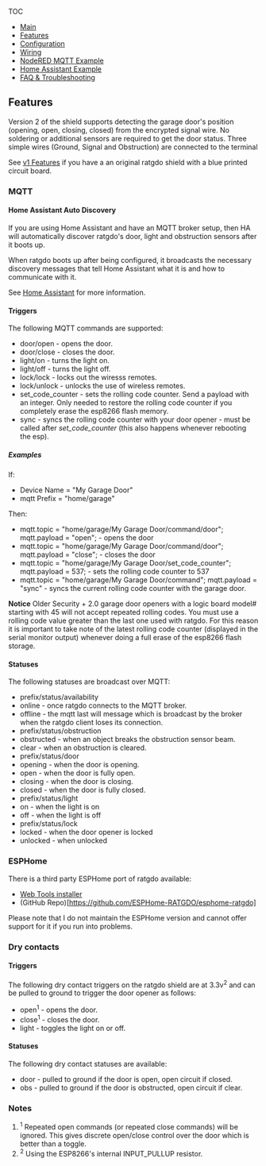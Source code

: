TOC
* [Main](index.md)
* [Features](01_features.md)
* [Configuration](02_configuration.md)
* [Wiring](03_wiring.md)
* [NodeRED MQTT Example](04_nodered_example.md)
* [Home Assistant Example](05_homeassistant_example.md)
* [FAQ & Troubleshooting](09_faq.md)

## Features
Version 2 of the shield supports detecting the garage door's position (opening, open, closing, closed) from the encrypted signal wire. No soldering or additional sensors are required to get the door status. Three simple wires (Ground, Signal and Obstruction) are connected to the terminal 

See [v1 Features](01_features_v1.md) if you have a an original ratgdo shield with a blue printed circuit board.

### MQTT

#### Home Assistant Auto Discovery
If you are using Home Assistant and have an MQTT broker setup, then HA will automatically discover ratgdo's door, light and obstruction sensors after it boots up.

When ratgdo boots up after being configured, it broadcasts the necessary discovery messages that tell Home Assistant what it is and how to communicate with it.

See [Home Assistant](05_homeassistant_example.md) for more information.

#### Triggers
The following MQTT commands are supported:

* door/open - opens the door.
* door/close - closes the door.
* light/on - turns the light on.
* light/off - turns the light off.
* lock/lock - locks out the wiresss remotes.
* lock/unlock - unlocks the use of wireless remotes.
* set_code_counter - sets the rolling code counter. Send a payload with an integer. Only needed to restore the rolling code counter if you completely erase the esp8266 flash memory.
* sync - syncs the rolling code counter with your door opener - must be called after <em>set_code_counter</em> (this also happens whenever rebooting the esp).

##### Examples

If:

* Device Name = "My Garage Door"
* mqtt Prefix = "home/garage"

Then:

* mqtt.topic = "home/garage/My Garage Door/command/door"; mqtt.payload = "open"; - opens the door
* mqtt.topic = "home/garage/My Garage Door/command/door"; mqtt.payload = "close"; - closes the door
* mqtt.topic = "home/garage/My Garage Door/set_code_counter"; mqtt.payload = 537; - sets the rolling code counter to 537
* mqtt.topic = "home/garage/My Garage Door/command"; mqtt.payload = "sync" - syncs the current rolling code counter with the garage door. 

<strong>Notice</strong> Older Security + 2.0 garage door openers with a logic board model# starting with 45 will not accept repeated rolling codes. You must use a rolling code value greater than the last one used with ratgdo. For this reason it is important to take note of the latest rolling code counter (displayed in the serial monitor output) whenever doing a full erase of the esp8266 flash storage.

#### Statuses
The following statuses are broadcast over MQTT:

* prefix/status/availability
 * online - once ratgdo connects to the MQTT broker.
 * offline - the mqtt last will message which is broadcast by the broker when the ratgdo client loses its connection.
* prefix/status/obstruction
 * obstructed - when an object breaks the obstruction sensor beam.
 * clear - when an obstruction is cleared.
* prefix/status/door
 * opening - when the door is opening.
 * open - when the door is fully open.
 * closing - when the door is closing.
 * closed - when the door is fully closed.
* prefix/status/light
 * on - when the light is on
 * off - when the light is off
* prefix/status/lock
 * locked - when the door opener is locked
 * unlocked - when unlocked

### ESPHome
There is a third party ESPHome port of ratgdo available:

* [Web Tools installer](https://esphome-ratgdo.github.io/esphome-ratgdo/)
* (GitHub Repo)[https://github.com/ESPHome-RATGDO/esphome-ratgdo]

Please note that I do not maintain the ESPHome version and cannot offer support for it if you run into problems.

### Dry contacts

#### Triggers
The following dry contact triggers on the ratgdo shield are at 3.3v<sup>2</sup> and can be pulled to ground to trigger the door opener as follows:

* open<sup>1</sup> - opens the door.
* close<sup>1</sup> - closes the door.
* light - toggles the light on or off.

#### Statuses
The following dry contact statuses are available:

* door - pulled to ground if the door is open, open circuit if closed.
* obs - pulled to ground if the door is obstructed, open circuit if clear.


### Notes
1. <sup>1</sup> Repeated open commands (or repeated close commands) will be ignored. This gives discrete open/close control over the door which is better than a toggle.
1. <sup>2</sup> Using the ESP8266's internal INPUT_PULLUP resistor.
